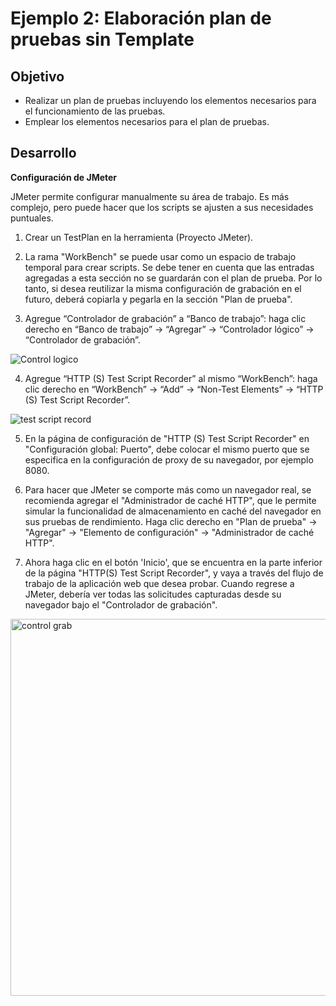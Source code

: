 # Ejemplo 2: Elaboración plan de pruebas sin Template

## Objetivo

* Realizar un plan de pruebas incluyendo los elementos necesarios para el funcionamiento de las pruebas.
* Emplear los elementos necesarios para el plan de pruebas.

## Desarrollo

**Configuración de JMeter**

JMeter permite configurar manualmente su área de trabajo. Es más complejo, pero puede hacer que los scripts se ajusten a sus necesidades puntuales.

1. Crear un TestPlan en la herramienta (Proyecto JMeter).

2. La rama "WorkBench" se puede usar como un espacio de trabajo temporal para crear scripts. Se debe tener en cuenta que las entradas agregadas a esta sección no se guardarán con el plan de prueba. Por lo tanto, si desea reutilizar la misma configuración de grabación en el futuro, deberá copiarla y pegarla en la sección "Plan de prueba".

3. Agregue “Controlador de grabación” a “Banco de trabajo”: haga clic derecho en “Banco de trabajo” -> “Agregar” -> “Controlador lógico” -> “Controlador de grabación”.

![Control logico](https://user-images.githubusercontent.com/22419786/155257635-b8c79a2d-644c-4b2c-996e-ee6f7931638b.png)

4. Agregue “HTTP (S) Test Script Recorder” al mismo “WorkBench”: haga clic derecho en “WorkBench” -> “Add” -> “Non-Test Elements” -> “HTTP (S) Test Script Recorder”.

![test script record](https://user-images.githubusercontent.com/22419786/155257690-fd251b2f-90af-4eb8-8ba9-96a7cbef4c42.png)

5. En la página de configuración de "HTTP (S) Test Script Recorder" en "Configuración global: Puerto", debe colocar el mismo puerto que se especifica en la configuración de proxy de su navegador, por ejemplo 8080.

6. Para hacer que JMeter se comporte más como un navegador real, se recomienda agregar el "Administrador de caché HTTP", que le permite simular la funcionalidad de almacenamiento en caché del navegador en sus pruebas de rendimiento. Haga clic derecho en "Plan de prueba" -> "Agregar" -> "Elemento de configuración" -> "Administrador de caché HTTP".

7. Ahora haga clic en el botón 'Inicio', que se encuentra en la parte inferior de la página "HTTP(S) Test Script Recorder", y vaya a través del flujo de trabajo de la aplicación web que desea probar. Cuando regrese a JMeter, debería ver todas las solicitudes capturadas desde su navegador bajo el "Controlador de grabación".

<img width="603" alt="control grab" src="https://user-images.githubusercontent.com/22419786/155258721-8ec5d31c-a813-4e81-924c-36bd925132b8.png">


